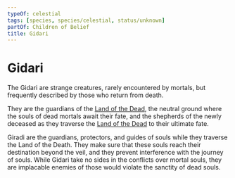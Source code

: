 ```yaml
---
typeOf: celestial
tags: [species, species/celestial, status/unknown]
partOf: Children of Belief
title: Gidari
---
```




# Gidari

The Gidari are strange creatures, rarely encountered by mortals, but frequently described by those who return from death. 

They are the guardians of the [Land of the Dead](<../../cosmology/multiverse/spiritual-realms/proximate-realms/land-of-the-dead.md>), the neutral ground where the souls of dead mortals await their fate, and the shepherds of the newly deceased as they traverse the [Land of the Dead](<../../cosmology/multiverse/spiritual-realms/proximate-realms/land-of-the-dead.md>) to their ultimate fate. 

Giradi are the guardians, protectors, and guides of souls while they traverse the Land of the Death. They make sure that these souls reach their destination beyond the veil, and they prevent interference with the journey of souls. While Gidari take no sides in the conflicts over mortal souls, they are implacable enemies of those would violate the sanctity of dead souls.